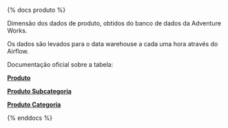 {% docs produto %}

Dimensão dos dados de produto, obtidos do banco de dados da Adventure Works.

Os dados são levados para o data warehouse a cada uma hora através do Airflow.

Documentação oficial sobre a tabela:

**[Produto](https://dataedo.com/samples/html/AdventureWorks/doc/AdventureWorks_2/tables/Production_Product_153.html)**

**[Produto Subcategoria](https://dataedo.com/samples/html/AdventureWorks/doc/AdventureWorks_2/tables/Production_ProductSubcategory_166.html)**

**[Produto Categoria](https://dataedo.com/samples/html/AdventureWorks/doc/AdventureWorks_2/tables/Production_ProductCategory_154.html)**

{% enddocs %}